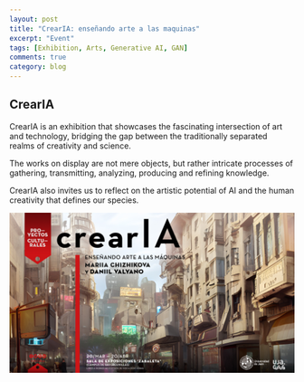 ```yaml
---
layout: post
title: "CrearIA: enseñando arte a las maquinas"
excerpt: "Event"
tags: [Exhibition, Arts, Generative AI, GAN]
comments: true
category: blog
---
```


## CrearIA
CrearIA is an exhibition that showcases the fascinating intersection of art and technology, bridging the gap between the traditionally separated realms of creativity and science.

The works on display are not mere objects, but rather intricate processes of gathering, transmitting, analyzing, producing and refining knowledge.

CrearIA also invites us to reflect on the artistic potential of AI and the human creativity that defines our species.


![CrearIA_image](crearia1.jpg)
